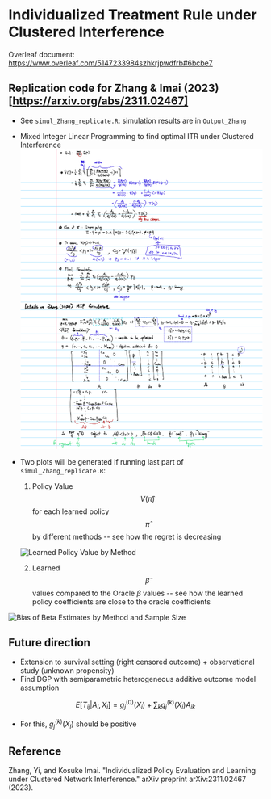 # Individualized Treatment Rule under Clustered Interference

Overleaf document: https://www.overleaf.com/5147233984szhkrjpwdfrb#6bcbe7

## Replication code for Zhang & Imai (2023)[https://arxiv.org/abs/2311.02467]

- See `simul_Zhang_replicate.R`: simulation results are in `Output_Zhang`

- Mixed Integer Linear Programming to find optimal ITR under Clustered Interference
![MIP formulation Note](https://github.com/chanhwa-lee/ClusITR/blob/main/MIP%20formulation%20Note.jpeg)

- Two plots will be generated if running last part of `simul_Zhang_replicate.R`:
  1. Policy Value $$V(\hat{\pi})$$ for each learned policy $$\hat{\pi}$$ by different methods -- see how the regret is decreasing

   ![Learned Policy Value by Method](https://github.com/user-attachments/assets/0c6dfec4-6052-4a0d-af8b-172c79c61602)

     
  2. Learned $$\hat{\beta}$$ values compared to the Oracle $\beta$ values -- see how the learned policy coefficients are close to the oracle coefficients
     
 ![Bias of Beta Estimates by Method and Sample Size](https://github.com/user-attachments/assets/57ac7af4-3baf-4d0d-bd8d-3e6f357950e2)

      

## Future direction

- Extension to survival setting (right censored outcome) + observational study (unknown propensity)
- Find DGP with semiparametric heterogeneous additive outcome model assumption
  
$$
E[T_{ij}|A_i,X_i] = g_j^{(0)}(X_i) + \sum_k g_j^{(k)}(X_i) A_{ik}
$$

- For this, $g_j^{(k)}(X_i)$ should be positive










## Reference

Zhang, Yi, and Kosuke Imai. "Individualized Policy Evaluation and Learning under Clustered Network Interference." arXiv preprint arXiv:2311.02467 (2023).
